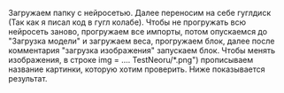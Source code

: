 Загружаем папку с нейросетью. Далее переносим на себе гуглдиск (Так как я писал код в гугл колабе). Чтобы не прогружать всю нейросеть заново, прогружаем все импорты, потом опускаемся до "Загрузка модели" и загружаем веса, прогружаем блок, далее после комментария 
"загрузка изображения" запускаем блок. Чтобы менять изображения, в строке img = .... TestNeoru/*.png") прописываем название картинки, которую хотим проверить. Ниже показывается результат.
